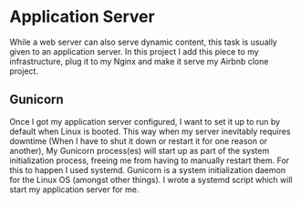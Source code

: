 # Application Server

While a web server can also serve dynamic content, this task is usually given to an application server. In this project I add this piece to my infrastructure, plug it to my Nginx and make it serve my Airbnb clone project.

## Gunicorn

Once I got my application server configured, I want to set it up to run by default when Linux is booted. This way when my server inevitably requires downtime (When I have to shut it down or restart it for one reason or another), My Gunicorn process(es) will start up as part of the system initialization process, freeing me from having to manually restart them.
For this to happen I used systemd. Gunicorn is a system initialization daemon for the Linux OS (amongst other things). I  wrote a systemd script which will start my application server for me.
